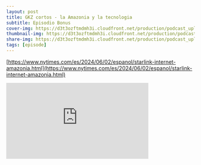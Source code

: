 ```yaml
---
layout: post
title: GKZ cortos - la Amazonia y la tecnologia
subtitle: Episodio Bonus
cover-img: https://d3t3ozftmdmh3i.cloudfront.net/production/podcast_uploaded_episode/14743809/14743809-1717688522235-f71555de7efcd.jpg
thumbnail-img: https://d3t3ozftmdmh3i.cloudfront.net/production/podcast_uploaded_episode/14743809/14743809-1717688522235-f71555de7efcd.jpg
share-img: https://d3t3ozftmdmh3i.cloudfront.net/production/podcast_uploaded_episode/14743809/14743809-1717688522235-f71555de7efcd.jpg
tags: [episode]
---
```


[https://www.nytimes.com/es/2024/06/02/espanol/starlink-internet-amazonia.html](https://www.nytimes.com/es/2024/06/02/espanol/starlink-internet-amazonia.html)
<iframe src='https://podcasters.spotify.com/pod/show/geekingzone/embed/episodes/GKZ-cortos---la-Amazona-y-la-tecnologa-e2kiuhn' height='204px' width='380px' frameborder='0' scrolling='no'></iframe>